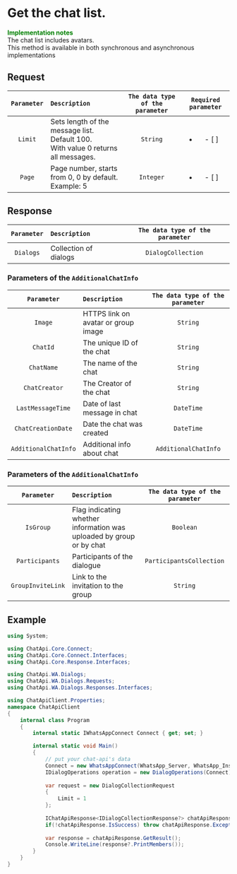 ﻿# Get the chat list.
**<span style="color:green">Implementation notes</span>** <br/>
The chat list includes avatars. <br/>
This method is available in both synchronous and asynchronous implementations

## Request
| `Parameter` | `Description`                        | `The data type of the parameter` | `Required parameter` |
|:-----------:|:-------------------------------------|:--------------------------------:|:--------------------:|
|  `Limit`  | Sets length of the message list. Default 100. <br/> With value 0 returns all messages. | `String` | <ul><li>- [ ] </li></ul> |
|  `Page`   | Page number, starts from 0, 0 by default. <br/> Example: 5 | `Integer` | <ul><li>- [ ] </li></ul> |


## Response
| `Parameter`           | `Description`                                           | `The data type of the parameter` | 
|:---------------------:|:--------------------------------------------------------|:--------------------------------:|
| `Dialogs`             | Collection of dialogs                                   | `DialogCollection`               |

###  Parameters of the `AdditionalChatInfo`
| `Parameter`           | `Description`                                           | `The data type of the parameter` | 
|:---------------------:|:--------------------------------------------------------|:--------------------------------:|
| `Image`               | HTTPS link on avatar or group image                     | `String`                         |
| `ChatId`              | The unique ID of the chat                               | `String`                         |
| `ChatName`            | The name of the chat                                    | `String`                         |
| `ChatCreator`         | The Creator of the chat                                 | `String`                         |
| `LastMessageTime`     | Date of last message in chat                            | `DateTime`                       |
| `ChatCreationDate`    | Date the chat was created                               | `DateTime`                       |
| `AdditionalChatInfo`  | Additional info about chat                              | `AdditionalChatInfo`             |

###  Parameters of the `AdditionalChatInfo`
| `Parameter`           | `Description`                                                        | `The data type of the parameter` | 
|:---------------------:|:---------------------------------------------------------------------|:--------------------------------:|
| `IsGroup`             | Flag indicating whether information was uploaded by group or by chat | `Boolean`                        |
| `Participants`        | Participants of the dialogue                                         | `ParticipantsCollection`         |
| `GroupInviteLink`     | Link to the invitation to the group                                  | `String`                         |

## Example
```csharp
using System;

using ChatApi.Core.Connect;
using ChatApi.Core.Connect.Interfaces;
using ChatApi.Core.Response.Interfaces;

using ChatApi.WA.Dialogs;
using ChatApi.WA.Dialogs.Requests;
using ChatApi.WA.Dialogs.Responses.Interfaces;

using ChatApiClient.Properties;
namespace ChatApiClient
{
    internal class Program
    {
        internal static IWhatsAppConnect Connect { get; set; }

        internal static void Main()
        {
            // put your chat-api's data
            Connect = new WhatsAppConnect(WhatsApp_Server, WhatsApp_Instance, WhatsApp_Token); 
            IDialogOperations operation = new DialogOperations(Сonnect);
            
            var request = new DialogCollectionRequest
            {
                Limit = 1
            };
            
            IChatApiResponse<IDialogCollectionResponse?> chatApiResponse = dialogOperations.GetDialogs(request);
            if(!chatApiResponse.IsSuccess) throw chatApiResponse.Exception!;
            
            var response = chatApiResponse.GetResult();
            Console.WriteLine(response?.PrintMembers());
        }
    }
}
```
